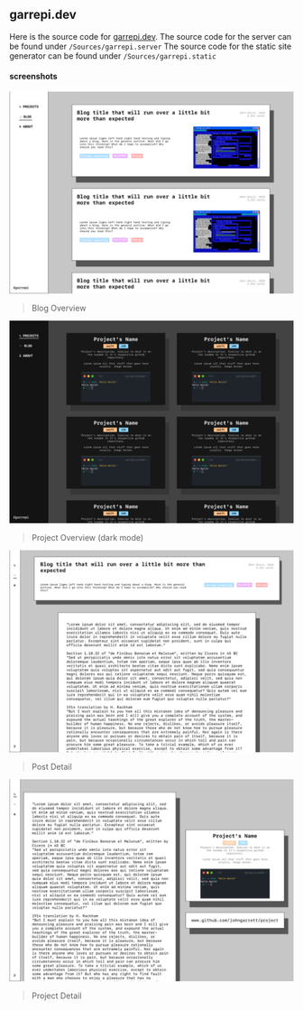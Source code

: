 ## garrepi.dev
Here is the source code for [garrepi.dev](https://www.garrepi.dev). 
The source code for the server can be found under `/Sources/garrepi.server`
The source code for the static site generator can be found under `/Sources/garrepi.static`
#### screenshots
![blog-overview](/design/BlogOverview.png)  
> Blog Overview

![post-overview](/design/ProjectsOverview%20Dark.png)  
> Project Overview (dark mode)

![post-detail](/design/PostDetail.png)  
> Post Detail

![project-detail](/design/ProjectView.png)  
> Project Detail
